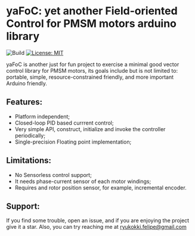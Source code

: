 # yaFoC: yet another Field-oriented Control for PMSM motors arduino library

![Build](https://github.com/uLipe/yaFoC/workflows/Build/badge.svg)
[![License: MIT](https://img.shields.io/badge/License-MIT-yellow.svg)](https://opensource.org/licenses/MIT)

yaFoC is another just for fun project to exercise a minimal good vector 
control library for PMSM motors, its goals include but is not limited to: portable, simple, resource-constrained friendly, and more important Arduino friendly.

## Features:
* Platform independent;
* Closed-loop PID based currrent control;
* Very simple API, construct, initialize and invoke the controller periodically;
* Single-precision Floating point implementation;

## Limitations:
* No Sensorless control support;
* It needs phase-current sensor of each motor windings;
* Requires and rotor position sensor, for example, incremental encoder.

## Support:
If you find some trouble, open an issue, and if you are enjoying the project
give it a star. Also, you can try reaching me at ryukokki.felipe@gmail.com
